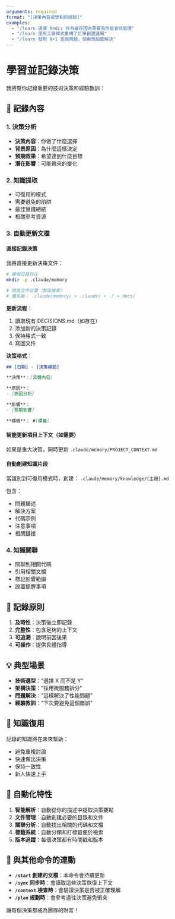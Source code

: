 ```yaml
---
arguments: required
format: "[決策內容或學到的經驗]"
examples:
  - "/learn 選擇 Redis 作為緩存因為需要高性能會話管理"
  - "/learn 使用工廠模式重構了訂單創建邏輯"
  - "/learn 發現 N+1 查詢問題，使用預加載解決"
---
```


# 學習並記錄決策

我將幫你記錄重要的技術決策和經驗教訓：

## 📝 記錄內容

### 1. 決策分析
- **決策內容**：你做了什麼選擇
- **背景原因**：為什麼這樣決定
- **預期效果**：希望達到什麼目標
- **潛在影響**：可能帶來的變化

### 2. 知識提取
- 可復用的模式
- 需要避免的陷阱
- 最佳實踐總結
- 相關參考資源

### 3. 自動更新文檔

<!-- File Operations: Direct Read/Write -->
<!-- Target: .claude/memory/DECISIONS.md -->

#### 直接記錄決策

我將直接更新決策文件：

```bash
# 確保目錄存在
mkdir -p .claude/memory

# 檢查文件位置（智能搜索）
# 優先級： .claude/memory/ > .claude/ > ./ > docs/
```

**更新流程**：
1. 讀取現有 DECISIONS.md（如存在）
2. 添加新的決策記錄
3. 保持格式一致
4. 寫回文件

**決策格式**：
```markdown
## [日期] - [決策標題]

**決策**：[具體內容]

**原因**：
- [原因分析]

**影響**：
- [預期影響]

**標籤**： #[標籤]
```

#### 智能更新項目上下文（如需要）

如果是重大決策，同時更新 `.claude/memory/PROJECT_CONTEXT.md`

#### 自動創建知識片段
當識別到可復用模式時，創建：
`.claude/memory/knowledge/[主題].md`

包含：
- 問題描述
- 解決方案
- 代碼示例
- 注意事項
- 相關鏈接

### 4. 知識關聯
- 關聯到相關代碼
- 引用相關文檔
- 標記影響範圍
- 設置提醒事項

## 🎯 記錄原則

1. **及時性**：決策後立即記錄
2. **完整性**：包含足夠的上下文
3. **可追溯**：說明前因後果
4. **可操作**：提供具體指導

## 💡 典型場景

- **技術選型**："選擇 X 而不是 Y"
- **架構決策**："採用微服務拆分"
- **問題解決**："這樣解決了性能問題"
- **經驗教訓**："下次要避免這個錯誤"

## 🔄 知識復用

記錄的知識將在未來幫助：
- 避免重複討論
- 快速做出決策
- 保持一致性
- 新人快速上手

## 🤖 自動化特性

1. **智能解析**：自動從你的描述中提取決策要點
2. **文件管理**：自動創建必要的目錄和文件
3. **關聯分析**：自動找出相關的代碼和文檔
4. **標籤系統**：自動分類和打標籤便於檢索
5. **版本追蹤**：每個決策都有時間戳和版本

## 🔗 與其他命令的連動

- **`/start` 創建的文檔**：本命令會持續更新
- **`/sync` 同步時**：會讀取這些決策恢復上下文
- **`/context` 檢查時**：會驗證決策是否被正確理解
- **`/plan` 規劃時**：會參考過往決策避免衝突

讓每個決策都成為團隊的財富！